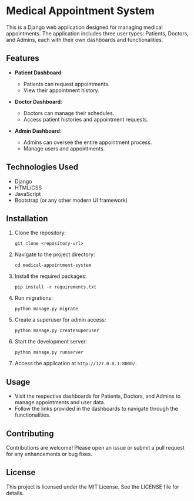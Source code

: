 # Medical Appointment System

This is a Django web application designed for managing medical appointments. The application includes three user types: Patients, Doctors, and Admins, each with their own dashboards and functionalities.

## Features

- **Patient Dashboard**: 
  - Patients can request appointments.
  - View their appointment history.
  
- **Doctor Dashboard**: 
  - Doctors can manage their schedules.
  - Access patient histories and appointment requests.
  
- **Admin Dashboard**: 
  - Admins can oversee the entire appointment process.
  - Manage users and appointments.

## Technologies Used

- Django
- HTML/CSS
- JavaScript
- Bootstrap (or any other modern UI framework)

## Installation

1. Clone the repository:
   ```
   git clone <repository-url>
   ```

2. Navigate to the project directory:
   ```
   cd medical-appointment-system
   ```

3. Install the required packages:
   ```
   pip install -r requirements.txt
   ```

4. Run migrations:
   ```
   python manage.py migrate
   ```

5. Create a superuser for admin access:
   ```
   python manage.py createsuperuser
   ```

6. Start the development server:
   ```
   python manage.py runserver
   ```

7. Access the application at `http://127.0.0.1:8000/`.

## Usage

- Visit the respective dashboards for Patients, Doctors, and Admins to manage appointments and user data.
- Follow the links provided in the dashboards to navigate through the functionalities.

## Contributing

Contributions are welcome! Please open an issue or submit a pull request for any enhancements or bug fixes.

## License

This project is licensed under the MIT License. See the LICENSE file for details.